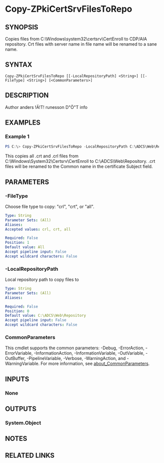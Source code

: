 ﻿---
external help file: PsZPki-help.xml
Module Name: ZPki
online version:
schema: 2.0.0
---

# Copy-ZPkiCertSrvFilesToRepo

## SYNOPSIS
Copies files from C:\Windows\system32\certsrv\CertEnroll to CDP/AIA repository.
Crt files with server name in file name will be renamed to a sane name.

## SYNTAX

```
Copy-ZPkiCertSrvFilesToRepo [[-LocalRepositoryPath] <String>] [[-FileType] <String>] [<CommonParameters>]
```

## DESCRIPTION
Author anders !Ä!T!
runesson D"Ö"T info

## EXAMPLES

### Example 1
```powershell
PS C:\> Copy-ZPkiCertSrvFilesToRepo -LocalRepositoryPath C:\ADCS\Web\Repository
```

This copies all .crt and .crl files from C:\Windows\System32\Certsrv\CertEnroll to C:\ADCS\Web\Repository. .crt files will be renamed to the Common name in the certificate Subject field.

## PARAMETERS

### -FileType
Choose file type to copy: "crl", "crt", or "all".

```yaml
Type: String
Parameter Sets: (All)
Aliases:
Accepted values: crl, crt, all

Required: False
Position: 1
Default value: All
Accept pipeline input: False
Accept wildcard characters: False
```

### -LocalRepositoryPath
Local repository path to copy files to

```yaml
Type: String
Parameter Sets: (All)
Aliases:

Required: False
Position: 0
Default value: C:\ADCS\Web\Repository
Accept pipeline input: False
Accept wildcard characters: False
```

### CommonParameters
This cmdlet supports the common parameters: -Debug, -ErrorAction, -ErrorVariable, -InformationAction, -InformationVariable, -OutVariable, -OutBuffer, -PipelineVariable, -Verbose, -WarningAction, and -WarningVariable. For more information, see [about_CommonParameters](http://go.microsoft.com/fwlink/?LinkID=113216).

## INPUTS

### None

## OUTPUTS

### System.Object
## NOTES

## RELATED LINKS
